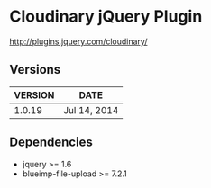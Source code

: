 # Cloudinary jQuery Plugin

http://plugins.jquery.com/cloudinary/

## Versions

VERSION | DATE
--- | ---
1.0.19 | Jul 14, 2014


## Dependencies

* jquery >= 1.6
* blueimp-file-upload >= 7.2.1